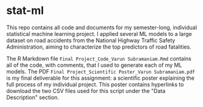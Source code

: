 # stat-ml
This repo contains all code and documents for my semester-long, individual statistical machine learning project. I applied several ML models to a large dataset on road accidents from the National Highway Traffic Safety Administration, aiming to characterize the top predictors of road fatalities.

The R Markdown file `Final Project_Code_Varun Subramaniam.Rmd` contains all of the code, with comments, that I used to generate each of my ML models. The PDF `Final Project_Scientific Poster_Varun Subramaniam.pdf` is my final deliverable for this assignment: a scientific poster explaining the full process of my individual project. This poster contains hyperlinks to download the two CSV files used for this script under the "Data Description" section. 
